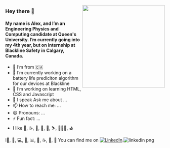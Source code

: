 <a href="https://alex-chase.com"><img src="https://user-images.githubusercontent.com/86262689/132897334-3653ee92-bc00-49b0-a24c-8c9cd84c8dea.png" align="right" width="260px"></a>
                                      
### Hey there 👋

#### My name is Alex, and I’m an Engineering Physics and Computing candidate at Queen's University. I’m currently going into my 4th year, but on internship at Blackline Safety in Calgary, Canada. 
- 🍁 I’m from 🇨🇦
- 🔭 I’m currently working on a battery life prediciton algorithm for our devices at Blackline
- 🌱 I’m working on learning HTML, CSS and Javascript
- 💬 I speak Ask me about ...
- 📫 How to reach me: ...
- 😄 Pronouns: ...
- ⚡ Fun fact: ...
- I like 🎹, ☕️,  🐍, 🌌, 🏒, ⛷️, 🏃🏻‍♂️, ⛳

I🌯, 🏓, 💻, 🐍, 📊, 🏀, ☕️, 🍺, 🍷
You can find me on [![LinkedIn][3.2]][3].![linkedin png]()


[3.2]: https://user-images.githubusercontent.com/86262689/132900051-5454fe96-d053-472a-8ded-1fa73600024d.png

[3]: https://www.linkedin.com/in/alexanderchase1/

<!--
**alexchase1/alexchase1** is a ✨ _special_ ✨ repository because its `README.md` (this file) appears on your GitHub profile.

Here are some ideas to get you started:

- 🔭 I’m currently working on ...
- 🌱 I’m currently learning ...
- 👯 I’m looking to collaborate on ...
- 🤔 I’m looking for help with ...
- 💬 Ask me about ...
- 📫 How to reach me: ...
- 😄 Pronouns: ...
- ⚡ Fun fact: ...
-->
